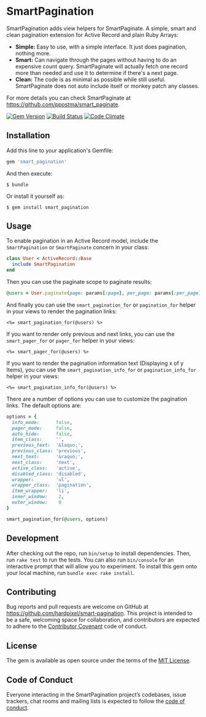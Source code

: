 # SmartPagination

SmartPagination adds view helpers for SmartPaginate. A simple, smart and clean pagination extension for Active Record and plain Ruby Arrays:

- **Simple:** Easy to use, with a simple interface. It just does pagination, nothing more.
- **Smart:** Can navigate through the pages without having to do an expensive count query. SmartPaginate will actually fetch one record more than needed and use it to determine if there's a next page.
- **Clean:** The code is as minimal as possible while still useful. SmartPaginate does not auto include itself or monkey patch any classes.

For more details you can check SmartPaginate at https://github.com/ppostma/smart_paginate.

[![Gem Version](https://badge.fury.io/rb/smart_pagination.svg)](https://badge.fury.io/rb/smart_pagination)
[![Build Status](https://travis-ci.org/hardpixel/smart-pagination.svg?branch=master)](https://travis-ci.org/hardpixel/smart-pagination)
[![Code Climate](https://codeclimate.com/github/hardpixel/smart-pagination/badges/gpa.png)](https://codeclimate.com/github/hardpixel/smart-pagination)

## Installation

Add this line to your application's Gemfile:

```ruby
gem 'smart_pagination'
```

And then execute:

    $ bundle

Or install it yourself as:

    $ gem install smart_pagination

## Usage

To enable pagination in an Active Record model, include the `SmartPagination` or `SmartPaginate` concern in your class:

```ruby
class User < ActiveRecord::Base
  include SmartPagination
end
```

Then you can use the paginate scope to paginate results:

```ruby
@users = User.paginate(page: params[:page], per_page: params[:per_page])
```

And finally you can use the `smart_pagination_for` or `pagination_for` helper in your views to render the pagination links:

```erb
<%= smart_pagination_for(@users) %>
```

If you want to render only previous and next links, you can use the `smart_pager_for` or `pager_for` helper in your views:

```erb
<%= smart_pager_for(@users) %>
```

If you want to render the pagination information text (Displaying x of y Items), you can use the `smart_pagination_info_for` or `pagination_info_for` helper in your views:

```erb
<%= smart_pagination_info_for(@users) %>
```

There are a number of options you can use to customize the pagination links. The default options are:

```ruby
options = {
  info_mode:      false,
  pager_mode:     false,
  auto_hide:      false,
  item_class:     '',
  previous_text:  '&laquo;',
  previous_class: 'previous',
  next_text:      '&raquo;',
  next_class:     'next',
  active_class:   'active',
  disabled_class: 'disabled',
  wrapper:        'ul',
  wrapper_class:  'pagination',
  item_wrapper:   'li',
  inner_window:    2,
  outer_window:    0
}

smart_pagination_for(@users, options)
```

## Development

After checking out the repo, run `bin/setup` to install dependencies. Then, run `rake test` to run the tests. You can also run `bin/console` for an interactive prompt that will allow you to experiment. To install this gem onto your local machine, run `bundle exec rake install`.

## Contributing

Bug reports and pull requests are welcome on GitHub at https://github.com/hardpixel/smart-pagination. This project is intended to be a safe, welcoming space for collaboration, and contributors are expected to adhere to the [Contributor Covenant](http://contributor-covenant.org) code of conduct.

## License

The gem is available as open source under the terms of the [MIT License](http://opensource.org/licenses/MIT).

## Code of Conduct

Everyone interacting in the SmartPagination project’s codebases, issue trackers, chat rooms and mailing lists is expected to follow the [code of conduct](https://github.com/hardpixel/smart-pagination/blob/master/CODE_OF_CONDUCT.md).
